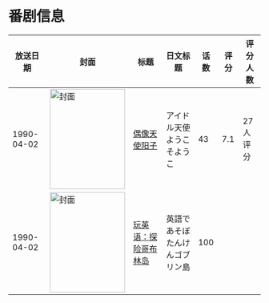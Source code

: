 # 番剧信息

|放送日期|封面|标题|日文标题|话数|评分|评分人数|
|---|---|---|---|---|---|---|
|1990-04-02|<img src="//lain.bgm.tv/pic/cover/c/7d/91/11730_5m8Qx.jpg" alt="封面" style="width:150px;height:200px;object-fit:cover;">|[偶像天使阳子](https://bangumi.tv/subject/11730)|アイドル天使ようこそようこ|43|7.1|27人评分|
|1990-04-02|<img src="//lain.bgm.tv/pic/cover/c/94/2e/314424_m3GGA.jpg" alt="封面" style="width:150px;height:200px;object-fit:cover;">|[玩英语：探险哥布林岛](https://bangumi.tv/subject/314424)|英語であそぼ たんけんゴブリン島|100|||
